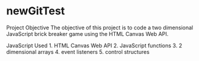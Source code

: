 # newGitTest

Project Objective
  The objective of this project is to code a two dimensional JavaScript brick breaker game using the HTML Canvas Web API.
 
JavaScript Used
    1. HTML Canvas Web API
    2. JavaScript functions
    3. 2 dimensional arrays
    4. event listeners
    5. control structures
